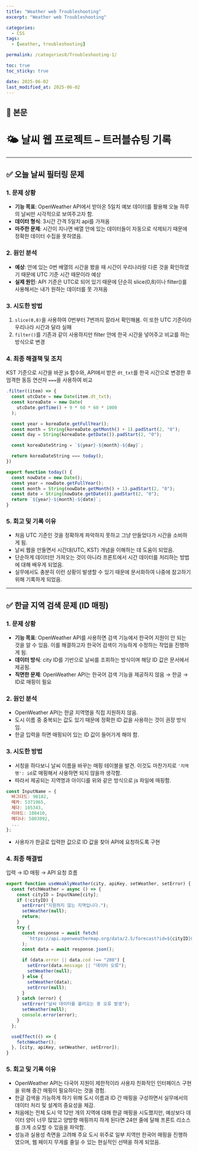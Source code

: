 ```yaml
---
title: "Weather web Troubleshooting"
excerpt: "Weather web Troubleshooting"

categories:
  - CSS
tags:
  - [weather, troubleshooting]

permalink: /categories8/Troubleshooting-1/

toc: true
toc_sticky: true

date: 2025-06-02
last_modified_at: 2025-06-02
---
```


## 🦥 본문

# 🌤️ 날씨 웹 프로젝트 – 트러블슈팅 기록

---

## ✅ 오늘 날씨 필터링 문제

### 1. 문제 상황

- **기능 목표**: OpenWeather API에서 받아온 5일치 예보 데이터를 활용해 오늘 하루의 날씨만 시각적으로 보여주고자 함.
- **데이터 형식**: 3시간 간격 5일치 api를 가져옴
- **마주한 문제**: 시간이 지나면 배열 안에 있는 데이터들이 자동으로 삭제되기 때문에 정확한 데이터 수집을 못하였음.

### 2. 원인 분석

- **예상**: 안에 있는 0번 배열의 시간을 봤을 때 시간이 우리나라랑 다른 것을 확인하였기 때문에 UTC 기준 시간 때문이라 예상
- **실제 원인**: API 기준은 UTC로 되어 있기 때문에 단순히 slice(0,8)이나 filter()를 사용해서는 내가 원하는 데이터를 못 가져옴

### 3. 시도한 방법

1. `slice(0,8)`을 사용하여 0번부터 7번까지 잘라서 확인해봄. 이 또한 UTC 기준이라 우리나라 시간과 달라 실패
2. `filter()`를 기존과 같이 사용하지만 filter 안에 한국 시간을 넣어주고 비교를 하는 방식으로 변경

### 4. 최종 해결책 및 조치

KST 기준으로 시간을 바꾼 js 함수와, API에서 받은 `dt_txt`를 한국 시간으로 변경한 후 엄격한 동등 연산자 `===`을 사용하여 비교

```js
.filter((item) => {
  const utcDate = new Date(item.dt_txt);
  const koreaDate = new Date(
    utcDate.getTime() + 9 * 60 * 60 * 1000
  );

  const year = koreaDate.getFullYear();
  const month = String(koreaDate.getMonth() + 1).padStart(2, "0");
  const day = String(koreaDate.getDate()).padStart(2, "0");

  const koreaDateString = `${year}-${month}-${day}`;

  return koreaDateString === today();
})
```

```js
export function today() {
  const nowDate = new Date();
  const year = nowDate.getFullYear();
  const month = String(nowDate.getMonth() + 1).padStart(2, "0");
  const date = String(nowDate.getDate()).padStart(2, "0");
  return `${year}-${month}-${date}`;
}
```

### 5. 회고 및 기록 이유

- 처음 UTC 기준인 것을 정확하게 파악하지 못하고 그냥 만들었다가 시간을 소비하게 됨.
- 날씨 웹을 만들면서 시간대(UTC, KST) 개념을 이해하는 데 도움이 되었음.
- 단순하게 데이터만 가져오는 것이 아니라 프론트에서 시간 데이터를 처리하는 방법에 대해 배우게 되었음.
- 실무에서도 충분히 이런 상황이 발생할 수 있기 때문에 문서화하여 나중에 참고하기 위해 기록하게 되었음.

---

## ✅ 한글 지역 검색 문제 (ID 매핑)

### 1. 문제 상황

- **기능 목표**: OpenWeather API를 사용하면 검색 기능에서 한국어 지원이 안 되는 것을 알 수 있음. 이를 해결하고자 한국어 검색이 가능하게 수정하는 작업을 진행하게 됨.
- **데이터 방식**: city ID를 기반으로 날씨를 조회하는 방식이며 해당 ID 값은 문서에서 제공됨.
- **직면한 문제**: OpenWeather API는 한국어 검색 기능을 제공하지 않음 → 한글 → ID로 매핑이 필요

### 2. 원인 분석

- OpenWeather API는 한글 지역명을 직접 지원하지 않음.
- 도시 이름 중 중복되는 값도 있기 때문에 정확한 ID 값을 사용하는 것이 권장 방식임.
- 한글 입력을 하면 매핑되어 있는 ID 값이 들어가게 해야 함.

### 3. 시도한 방법

- 서칭을 하다보니 날씨 이름을 바꾸는 매핑 테이블을 발견. 이것도 마찬가지로 `'지역명': id`로 매핑해서 사용하면 되지 않을까 생각함.
- 따라서 제공되는 지역명과 아이디를 위와 같은 방식으로 js 파일에 매핑함.

```js
const InputName = {
  바그다드: 98182,
  메카: 5371965,
  제다: 105343,
  리야드: 108410,
  메디나: 5803092,
  ...
};
```

- 사용자가 한글로 입력한 값으로 ID 값을 찾아 API에 요청하도록 구현

### 4. 최종 해결법

입력 → ID 매핑 → API 요청 흐름

```js
export function useWeaklyWeather(city, apiKey, setWeather, setError) {
  const fetchWeather = async () => {
    const cityID = InputName[city];
    if (!cityID) {
      setError("지원하지 않는 지역입니다.");
      setWeather(null);
      return;
    }
    try {
      const response = await fetch(
        `https://api.openweathermap.org/data/2.5/forecast?id=${cityID}&appid=${apiKey}&units=metric&lang=kr`
      );
      const data = await response.json();

      if (data.error || data.cod !== "200") {
        setError(data.message || "데이터 오류");
        setWeather(null);
      } else {
        setWeather(data);
        setError(null);
      }
    } catch (error) {
      setError("날씨 데이터를 불러오는 중 오류 발생");
      setWeather(null);
      console.error(error);
    }
  };

  useEffect(() => {
    fetchWeather();
  }, [city, apiKey, setWeather, setError]);
}
```

### 5. 회고 및 기록 이유

- OpenWeather API는 다국어 지원이 제한적이라 사용자 친화적인 인터페이스 구현을 위해 중간 매핑이 필요하다는 것을 경험.
- 한글 검색을 가능하게 하기 위해 도시 이름과 ID 간 매핑을 구성하면서 실무에서의 데이터 처리 및 설계의 중요성을 체감.
- 처음에는 전체 도시 약 12만 개의 지역에 대해 한글 매핑을 시도했지만, 예상보다 데이터 양이 너무 많았고 양방향 매핑까지 하게 된다면 24만 줄에 달해 프론트 리소스를 크게 소모할 수 있음을 파악함.
- 성능과 실용성 측면을 고려해 주요 도시 위주로 일부 지역만 한국어 매핑을 진행하였으며, 웹 페이지 무게를 줄일 수 있는 현실적인 선택을 하게 되었음.
